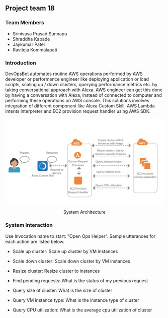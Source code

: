 ## Project team 18
### Team Members
* Srinivasa Prasad Sunnapu
* Shraddha Kabade
* Jaykumar Patel
* Raviteja Kommalapati

### Introduction
DevOpsBot automates routine AWS operations performed by AWS developer or performance engineer like deploying application or load scripts, scaling up / down clusters, querying performance metrics etc. by taking conversational approach with Alexa. AWS engineer can get this done by having a conversation with Alexa, instead of connected to computer and performing these operations on AWS console. This solutions involves integration of different component like Alexa Custom Skill, AWS Lambda Intents interpreter and EC2 provision request handler using AWS SDK.

![System Architecture](https://github.com/SJSU272LabSP18/DevOpsBot/blob/master/DevOpsBot-Architecture.jpg)

<p align="center">System Architecture<p>

### System Interaction
Use Invocation name to start: "Open Ops Helper".
Sample utterances for each action are listed below.
* Scale up cluster: Scale up <clusterName> cluster by <numbeOfInstances> VM instances 
  
* Scale down cluster: Scale down <clusterName> cluster by <numbeOfInstances> VM instances

* Resize cluster: Resize <clusterName> cluster to <numberOfInstances> instances

* Find pending requests: What is the status of my previous request

* Query size of cluster: What is the size of <clusterName> cluster

* Query VM instance type: What is the instance type of <clusterName> cluster

* Query CPU utilization: What is the average cpu utilization of <clusterName> cluster

